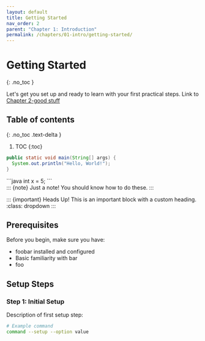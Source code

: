 ```yaml
---
layout: default
title: Getting Started
nav_order: 2
parent: "Chapter 1: Introduction"
permalink: /chapters/01-intro/getting-started/
---
```

<style>
div.good-code div,
div.good-code pre {
    background-color: rgba(209, 255, 211, 0.5) !important; /* Light green */
}
div.bad-code div,
div.bad-code pre {
    background-color: rgba(255, 209, 209, 0.5) !important;
}
div.okay-code div,
div.okay-code pre {
    background-color: rgba(253, 255, 201, 0.5) !important;
}
</style>
# Getting Started
{: .no_toc }

Let's get you set up and ready to learn with your first practical steps.
Link to [Chapter 2-good stuff](02-fundamentals/good-stuff)

## Table of contents
{: .no_toc .text-delta }

1. TOC
{:toc}

```java
public static void main(String[] args) {
  System.out.println("Hello, World!");
}
```
<div class="good-code" markdown="1">
```java
int x = 5;
```
</div>
::: {note} Just a note!
You should know how to do these.
:::

::: {important} Heads Up!
This is an important block with a custom heading.
:class: dropdown
:::

## Prerequisites

Before you begin, make sure you have:
- foobar installed and configured
- Basic familiarity with bar
- foo

## Setup Steps

### Step 1: Initial Setup
Description of first setup step:

```bash
# Example command
command --setup --option value
```